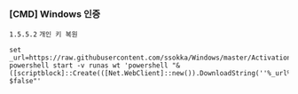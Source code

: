 ﻿### [CMD] Windows 인증
`1.5.5.2` `개인 키 복원`
```
set _url=https://raw.githubusercontent.com/ssokka/Windows/master/Activation/install.ps1
powershell start -v runas wt 'powershell "& ([scriptblock]::Create(([Net.WebClient]::new()).DownloadString(''%_url%''))) $false"'
```
